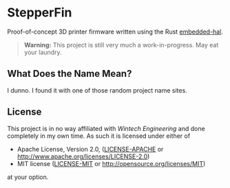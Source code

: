 # StepperFin

Proof-of-concept 3D printer firmware written using the Rust [embedded-hal].

> **Warning:** This project is still very much a work-in-progress. May eat your
> laundry.

## What Does the Name Mean?

I dunno. I found it with one of those random project name sites.

## License

This project is in no way affiliated with *Wintech Engineering* and done 
completely in my own time. As such it is licensed under either of

* Apache License, Version 2.0, ([LICENSE-APACHE](LICENSE-APACHE) or
  http://www.apache.org/licenses/LICENSE-2.0)
* MIT license ([LICENSE-MIT](LICENSE-MIT) or
  http://opensource.org/licenses/MIT)

at your option.

[embedded-hal]: https://github.com/rust-embedded/embedded-hal